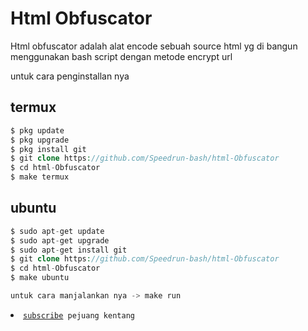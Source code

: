 # Html Obfuscator

Html obfuscator adalah alat encode sebuah source html yg di bangun menggunakan bash script dengan metode encrypt url

untuk cara penginstallan nya

## termux
```php
$ pkg update
$ pkg upgrade
$ pkg install git
$ git clone https://github.com/Speedrun-bash/html-Obfuscator
$ cd html-Obfuscator
$ make termux
```

## ubuntu
```php
$ sudo apt-get update
$ sudo apt-get upgrade
$ sudo apt-get install git
$ git clone https://github.com/Speedrun-bash/html-Obfuscator
$ cd html-Obfuscator
$ make ubuntu
```

```python
untuk cara manjalankan nya -> make run
```

<li><code><a href="https://www.youtube.com/channel/UCtu-GcxKL8kJBXpR1wfMgWg">subscribe</a> pejuang kentang</code></li>

